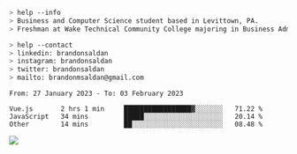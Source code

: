 ````bash
> help --info
> Business and Computer Science student based in Levittown, PA.
> Freshman at Wake Technical Community College majoring in Business Administration.
````

````bash
> help --contact
> linkedin: brandonsaldan
> instagram: brandonsaldan
> twitter: brandonsaldan
> mailto: brandonmsaldan@gmail.com
````

<!--START_SECTION:waka-->

```text
From: 27 January 2023 - To: 03 February 2023

Vue.js       2 hrs 1 min     █████████████████▓░░░░░░░   71.22 %
JavaScript   34 mins         █████░░░░░░░░░░░░░░░░░░░░   20.14 %
Other        14 mins         ██░░░░░░░░░░░░░░░░░░░░░░░   08.48 %
```

<!--END_SECTION:waka-->

![](https://komarev.com/ghpvc/?username=brandonsaldan&color=6A8AFF)
